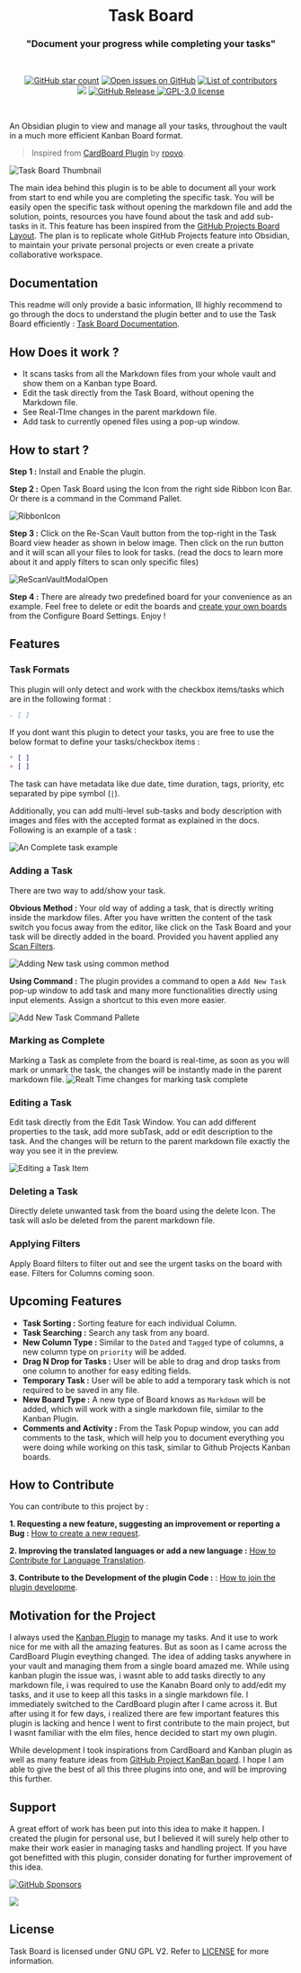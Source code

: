 <p align="center">
	<h1 align="center"><b>Task Board</b></h1>
	<h3 align="center"><b>"Document your progress while completing your tasks"</b></h3>
</p>
<br/>
<p align="center">
    <a href="https://github.com/tu2-atmanand/Task-Board/stargazers"><img src="https://img.shields.io/github/stars/tu2-atmanand/Task-Board?colorA=363a4f&colorB=e0ac00&style=for-the-badge" alt="GitHub star count"></a>
    <a href="https://github.com/tu2-atmanand/Task-Board/issues"><img src="https://img.shields.io/github/issues/tu2-atmanand/Task-Board?colorA=363a4f&colorB=e93147&style=for-the-badge" alt="Open issues on GitHub"></a>
    <a href="https://github.com/tu2-atmanand/Task-Board/contributors"><img src="https://img.shields.io/github/contributors/tu2-atmanand/Task-Board?colorA=363a4f&colorB=08b94e&style=for-the-badge" alt="List of contributors"></a>
    <br/>
	<a href="https://obsidian.md/plugins?id=task-board"><img src="https://img.shields.io/endpoint?url=https://scambier.xyz/obsidian-endpoints/task-board.json&style=for-the-badge&colorA=363a4f&colorB=d53984"/></a>
<!-- 	<a href=""><img src="https://img.shields.io/badge/dynamic/json?logo=obsidian&color=%23483699&label=downloads&query=%24%5B%22Task-Board%22%5D.downloads&url=https%3A%2F%2Fraw.githubusercontent.com%2Fobsidianmd%2Fobsidian-releases%2Fmaster%2Fcommunity-plugin-stats.json"></a> -->
	<a href="[https://img.shields.io/github/v/release/tu2-atmanand/Task-Board?style=flat-square](https://img.shields.io/github/v/release/tu2-atmanand/Task-Board)"><img alt="GitHub Release" src="https://img.shields.io/github/v/release/tu2-atmanand/Task-Board?style=for-the-badge" alt="">
    <a href="./LICENSE"><img src="https://img.shields.io/static/v1.svg?style=for-the-badge&label=License&message=GPL-3.0&colorA=363a4f&colorB=b7bdf8" alt="GPL-3.0 license"/></a>
</a>
</p>
<br/>

An Obsidian plugin to view and manage all your tasks, throughout the vault in a much more efficient Kanban Board format.

> Inspired from [CardBoard Plugin](https://github.com/roovo/obsidian-card-board) by [roovo](https://github.com/roovo).

![Task Board Thumbnail](./assets/TaskBoardThumbnail.png)

The main idea behind this plugin is to be able to document all your work from start to end while you are completing the specific task. You will be easily open the specific task without opening the markdown file and add the solution, points, resources you have found about the task and add sub-tasks in it. This feature has been inspired from the [GitHub Projects Board Layout](https://docs.github.com/en/issues/planning-and-tracking-with-projects/customizing-views-in-your-project/changing-the-layout-of-a-view#about-the-board-layout). The plan is to replicate whole GitHub Projects feature into Obsidian, to maintain your private personal projects or even create a private collaborative workspace.

## **Documentation**

This readme will only provide a basic information, Ill highly recommend to go through the docs to understand the plugin better and to use the Task Board efficiently : [Task Board Documentation](https://tu2-atmanand.github.io/task-board-docs/).


## How Does it work ?

- It scans tasks from all the Markdown files from your whole vault and show them on a Kanban type Board.
- Edit the task directly from the Task Board, without opening the Markdown file.
- See Real-TIme changes in the parent markdown file.
- Add task to currently opened files using a pop-up window.

## How to start ?

**Step 1 :** Install and Enable the plugin.

**Step 2 :** Open Task Board using the Icon from the right side Ribbon Icon Bar. Or there is a command in the Command Pallet.

![RibbonIcon](./assets/RibbonIcon.png)

**Step 3 :** Click on the Re-Scan Vault button from the top-right in the Task Board view header as shown in below image. Then click on the run button and it will scan all your files to look for tasks. (read the docs to learn more about it and apply filters to scan only specific files)

![ReScanVaultModalOpen](./assets/ReScanVaultModalOpen.png)

**Step 4 :** There are already two predefined board for your convenience as an example. Feel free to delete or edit the boards and [create your own boards](https://tu2-atmanand.github.io/task-board-docs/How_To/HowToCreateNewBoard.html) from the Configure Board Settings. Enjoy !


## Features

### Task Formats

This plugin will only detect and work with the checkbox items/tasks which are in the following format :

```md
- [ ]
```

If you dont want this plugin to detect your tasks, you are free to use the below format to define your tasks/checkbox items :

```md
* [ ] 
+ [ ] 
```

The task can have metadata like due date, time duration, tags, priority, etc separated by pipe symbol (`|`).

Additionally, you can add multi-level sub-tasks and body description with images and files with the accepted format as explained in the docs. Following is an example of a task :

![An Complete task example](./assets/TaskExample.png)

### Adding a Task

There are two way to add/show your task.

**Obvious Method :** Your old way of adding a task, that is directly writing inside the markdow files. After you have written the content of the task switch you focus away from the editor, like click on the Task Board and your task will be directly added in the board. Provided you havent applied any [Scan Filters](https://tu2-atmanand.github.io/task-board-docs/Features/Filters_for_Scanning.html).

![Adding New task using common method](./assets/AddingNewTaskFromFile.gif)


**Using Command :** The plugin provides a command to open a `Add New Task` pop-up window to add task and many more functionalities directly using input elements. Assign a shortcut to this even more easier.

![Add New Task Command Pallete](./assets/AddNewTaskCommandPallete.png)

### Marking as Complete

Marking a Task as complete from the board is real-time, as soon as you will mark or unmark the task, the changes will be instantly made in the parent markdown file.
![Realt Time changes for marking task complete](assets/MarkTaskComplete.gif)

### Editing a Task

Edit task directly from the Edit Task Window. You can add different properties to the task, add more subTask, add or edit description to the task. And the changes will be return to the parent markdown file exactly the way you see it in the preview.

![Editing a Task Item](./assets/EditTaskWindow.gif)

### Deleting a Task

Directly delete unwanted task from the board using the delete Icon. The task will aslo be deleted from the parent markdown file.

### Applying Filters

Apply Board filters to filter out and see the urgent tasks on the board with ease. Filters for Columns coming soon.


## Upcoming Features

- **Task Sorting :** Sorting feature for each individual Column.
- **Task Searching :** Search any task from any board.
- **New Column Type :** Similar to the `Dated` and `Tagged` type of columns, a new column type on `priority` will be added.
- **Drag N Drop for Tasks :** User will be able to drag and drop tasks from one column to another for easy editing fields.
- **Temporary Task :** User will be able to add a temporary task which is not required to be saved in any file.
- **New Board Type :** A new type of Board knows as `Markdown` will be added, which will work with a single markdown file, similar to the Kanban Plugin.
- **Comments and Activity :** From the Task Popup window, you can add comments to the task, which will help you to document everything you were doing while working on this task, similar to Github Projects Kanban boards.


## How to Contribute

You can contribute to this project by :

**1. Requesting a new feature, suggesting an improvement or reporting a Bug :** [How to create a new request](https://tu2-atmanand.github.io/task-board-docs/Advanced/HowToCreateRequest.html).

**2. Improving the translated languages or add a new language :** [How to Contribute for Language Translation](https://tu2-atmanand.github.io/task-board-docs/Advanced/Contribution_For_Languages.html).

**3. Contribute to the Development of the plugin Code :** : [How to join the plugin developme](https://tu2-atmanand.github.io/task-board-docs/Advanced/HowToJoinDevelopment.html).


## Motivation for the Project

I always used the [Kanban Plugin](https://github.com/mgmeyers/obsidian-kanban) to manage my tasks. And it use to work nice for me with all the amazing features. But as soon as I came across the CardBoard Plugin eveything changed. The idea of adding tasks anywhere in your vault and managing them from a single board amazed me. While using kanban plugin the issue was, i wasnt able to add tasks directly to any markdown file, i was required to use the Kanabn Board only to add/edit my tasks, and it use to keep all this tasks in a single markdown file. I immediately switched to the CardBoard plugin after I came across it. But after using it for few days, i realized there are few important features this plugin is lacking and hence I went to first contribute to the main project, but I wasnt familiar with the elm files, hence decided to start my own plugin.

While development I took inspirations from CardBoard and Kanban plugin as well as many feature ideas from [GitHub Project KanBan board](https://docs.github.com/en/issues/planning-and-tracking-with-projects/customizing-views-in-your-project/changing-the-layout-of-a-view#about-the-board-layout). I hope I am able to give the best of all this three plugins into one, and will be improving this further.

## Support

A great effort of work has been put into this idea to make it happen. I created the plugin for personal use, but I believed it will surely help other to make their work easier in managing tasks and handling project. If you have got benefitted with this plugin, consider donating for further improvement of this idea.

[![GitHub Sponsors](https://img.shields.io/github/sponsors/tu2-atmanand?label=Sponsor&logo=GitHub%20Sponsors&style=for-the-badge)](https://github.com/sponsors/tu2-atmanand)

<a href="https://www.buymeacoffee.com/tu2_atmanand"><img src="https://img.buymeacoffee.com/button-api/?text=Buy me a book&emoji=📖&slug=tu2_atmanand&button_colour=BD5FFF&font_colour=ffffff&font_family=Cookie&outline_colour=000000&coffee_colour=FFDD00" /></a>

## License

Task Board is licensed under GNU GPL V2. Refer to [LICENSE](https://github.com/tu2-atmanand/Task-Board/blob/main/LICENSE) for more information.

